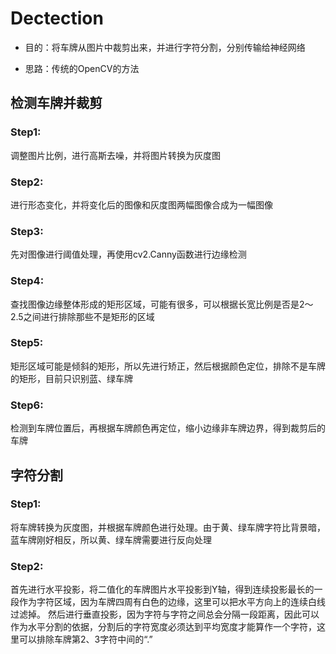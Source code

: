 # Dectection

- 目的：将车牌从图片中裁剪出来，并进行字符分割，分别传输给神经网络

- 思路：传统的OpenCV的方法

## 检测车牌并裁剪

### Step1:

调整图片比例，进行高斯去噪，并将图片转换为灰度图

### Step2:

进行形态变化，并将变化后的图像和灰度图两幅图像合成为一幅图像

### Step3:

先对图像进行阈值处理，再使用cv2.Canny函数进行边缘检测

### Step4:

查找图像边缘整体形成的矩形区域，可能有很多，可以根据长宽比例是否是2～2.5之间进行排除那些不是矩形的区域

### Step5:

矩形区域可能是倾斜的矩形，所以先进行矫正，然后根据颜色定位，排除不是车牌的矩形，目前只识别蓝、绿车牌

### Step6: 

检测到车牌位置后，再根据车牌颜色再定位，缩小边缘非车牌边界，得到裁剪后的车牌

## 字符分割

### Step1:

将车牌转换为灰度图，并根据车牌颜色进行处理。由于黄、绿车牌字符比背景暗，蓝车牌刚好相反，所以黄、绿车牌需要进行反向处理

### Step2:

首先进行水平投影，将二值化的车牌图片水平投影到Y轴，得到连续投影最长的一段作为字符区域，因为车牌四周有白色的边缘，这里可以把水平方向上的连续白线过滤掉。
然后进行垂直投影，因为字符与字符之间总会分隔一段距离，因此可以作为水平分割的依据，分割后的字符宽度必须达到平均宽度才能算作一个字符，这里可以排除车牌第2、3字符中间的“.”
